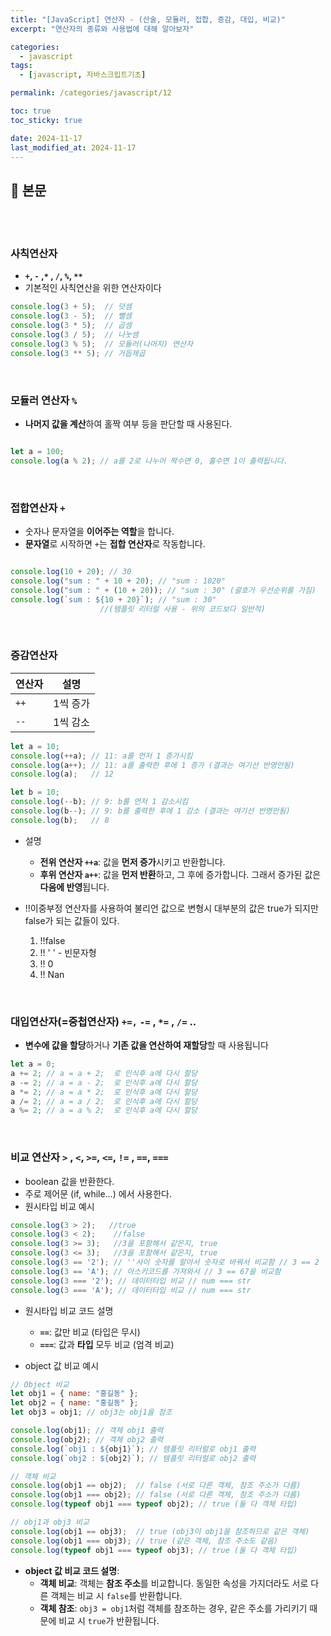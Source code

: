 ```yaml
---
title: "[JavaScript] 연산자 - (산술, 모듈러, 접합, 증감, 대입, 비교)"
excerpt: "연산자의 종류와 사용법에 대해 알아보자"

categories:
  - javascript
tags:
  - [javascript, 자바스크립트기초]

permalink: /categories/javascript/12

toc: true
toc_sticky: true

date: 2024-11-17
last_modified_at: 2024-11-17
---
```


## 🦥 본문

<br>
<br>

### 사칙연산자

- **`+`, `-` ,`*` , `/`, `%`, `**`**
- 기본적인 사칙연산을 위한 연산자이다

```jsx
console.log(3 + 5);  // 덧셈
console.log(3 - 5);  // 뺄셈
console.log(3 * 5);  // 곱셈
console.log(3 / 5);  // 나눗셈
console.log(3 % 5);  // 모듈러(나머지) 연산자
console.log(3 ** 5); // 거듭제곱
```

<br>

### 모듈러 연산자 `%`

- **나머지 값을 계산**하여 홀짝 여부 등을 판단할 때 사용된다.

```jsx

let a = 100;
console.log(a % 2); // a를 2로 나누어 짝수면 0, 홀수면 1이 출력됩니다.

```

<br>

### 접합연산자 `+`

- 숫자나 문자열을 **이어주는 역할**을 합니다.
- **문자열**로 시작하면 `+`는 **접합 연산자**로 작동합니다.

```jsx

console.log(10 + 20); // 30
console.log("sum : " + 10 + 20); // "sum : 1020"
console.log("sum : " + (10 + 20)); // "sum : 30" (괄호가 우선순위를 가짐)
console.log(`sum : ${10 + 20}`); // "sum : 30" 
                    //(템플릿 리터럴 사용 - 위의 코드보다 일반적)

```

<br>

### 증감연산자

| **연산자**   |  **설명**  |
| -------------| ----------|
| `++`         | 1씩 증가   |
| `--`         | 1씩 감소   |

```jsx
let a = 10;
console.log(++a); // 11: a를 먼저 1 증가시킴
console.log(a++); // 11: a를 출력한 후에 1 증가 (결과는 여기선 반영안됨)
console.log(a);   // 12

let b = 10;
console.log(--b); // 9: b를 먼저 1 감소시킴
console.log(b--); // 9: b를 출력한 후에 1 감소 (결과는 여기선 반영안됨)
console.log(b);   // 8

```

- 설명
    - **전위 연산자 `++a`**: 값을 **먼저 증가**시키고 반환합니다.
    - **후위 연산자 `a++`**: 값을 **먼저 반환**하고, 그 후에 증가합니다. 그래서 증가된 값은 **다음에 반영**됩니다.
- !!이중부정 연산자를 사용하여 불리언 값으로 변형시
대부분의 값은 true가 되지만 false가 되는 값들이 있다.

  1. !!false
  2. !! ' ' - 빈문자형
  3. !! 0
  4. !! Nan

<br>

### 대입연산자(=중첩연산자) `+=,` `-=` , `*=` , `/=` ..

- **변수에 값을 할당**하거나 **기존 값을 연산하여 재할당**할 때 사용됩니다

```jsx
let a = 0;
a += 2; // a = a + 2;  로 인식후 a에 다시 할당
a -= 2; // a = a - 2;  로 인식후 a에 다시 할당
a *= 2; // a = a * 2;  로 인식후 a에 다시 할당
a /= 2; // a = a / 2;  로 인식후 a에 다시 할당
a %= 2; // a = a % 2;  로 인식후 a에 다시 할당

```

<br>

### 비교 연산자  `>` , `<`, `>=`, `<=`, `!=` , `==`, `===`

- boolean 값을 반환한다.
- 주로 제어문 (if,  while…) 에서 사용한다.
- 원시타입 비교 예시

```jsx
console.log(3 > 2);   //true
console.log(3 < 2);    //false     
console.log(3 >= 3);   //3을 포함해서 같은지, true
console.log(3 <= 3);   //3을 포함해서 같은지, true
console.log(3 == '2'); // ''사이 숫자를 알아서 숫자로 바꿔서 비교함 // 3 == 2
console.log(3 == 'A'); // 아스키코드를 가져와서 // 3 == 67을 비교함
console.log(3 === '2'); // 데이터타입 비교 // num === str
console.log(3 === 'A'); // 데이터타입 비교 // num === str
```

- 원시타입 비교 코드 설명
    - **`==`**: 값만 비교 (타입은 무시)
    - **`===`**: 값과 **타입** 모두 비교 (엄격 비교)

- object 값 비교 예시

```jsx
// Object 비교
let obj1 = { name: "홍길동" };
let obj2 = { name: "홍길동" };
let obj3 = obj1; // obj3는 obj1을 참조

console.log(obj1); // 객체 obj1 출력
console.log(obj2); // 객체 obj2 출력
console.log(`obj1 : ${obj1}`); // 템플릿 리터럴로 obj1 출력
console.log(`obj2 : ${obj2}`); // 템플릿 리터럴로 obj2 출력

// 객체 비교
console.log(obj1 == obj2);  // false (서로 다른 객체, 참조 주소가 다름)
console.log(obj1 === obj2); // false (서로 다른 객체, 참조 주소가 다름)
console.log(typeof obj1 === typeof obj2); // true (둘 다 객체 타입)

// obj1과 obj3 비교
console.log(obj1 == obj3);  // true (obj3이 obj1을 참조하므로 같은 객체)
console.log(obj1 === obj3); // true (같은 객체, 참조 주소도 같음)
console.log(typeof obj1 === typeof obj3); // true (둘 다 객체 타입)

```

- **object 값 비교 코드 설명**:
    - **객체 비교**: 객체는 **참조 주소**를 비교합니다. 동일한 속성을 가지더라도 서로 다른 객체는 비교 시 `false`를 반환합니다.
    - **객체 참조**: `obj3 = obj1`처럼 객체를 참조하는 경우, 같은 주소를 가리키기 때문에 비교 시 `true`가 반환됩니다.
<br>
<br>



